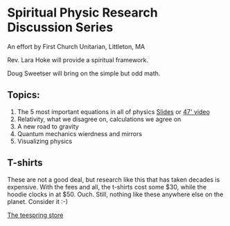 # Spiritual Physic Research Discussion Series

An effort by First Church Unitarian, Littleton, MA

Rev. Lara Hoke will provide a spiritual framework.

Doug Sweetser will bring on the simple but odd math.

## Topics:

1. The 5 most important equations in all of physics [Slides](Slides/2021-01__SPR__5_eqs.pdf) or [47' video](https://bit.ly/SPR_1_video)
1. Relativity, what we disagree on, calculations we agree on
1. A new road to gravity
1. Quantum mechanics wierdness and mirrors
1. Visualizing physics

## T-shirts

These are not a good deal, but research like this that has taken
decades is expensive. With the fees and all, the t-shirts cost
some $30, while the hoodie clocks in at $50. Ouch. Still, nothing
like these anywhere else on the planet. Consider it :-)

[The teespring store](https://teespring.com/stores/visualphysics)


